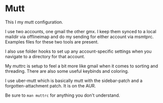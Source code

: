 # Mutt

This I my mutt configuration.

I use two accounts, one gmail the other gmx. I keep them synced to a 
local maildir via offlineimap and do my sending for either account via 
msmtprc. Examples files for these two tools are present.

I also use folder hooks to set up any account-specific settings when you 
navigate to a directory for that account.

My muttrc is setup to feel a bit more like gmail when it comes to 
sorting and threading. There are also some useful keybinds and coloring.

I use uber-mutt which is basically mutt with the sidebar-patch and a 
forgotten-attachment patch. It is on the AUR.

Be sure to `man muttrc` for anything you don't understand.
